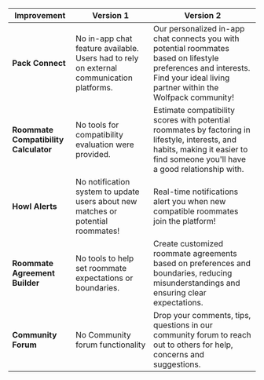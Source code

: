 | Improvement | Version 1 | Version 2 | 
| ------ | ------ | ------ | 
| **Pack Connect** | No in-app chat feature available. Users had to rely on external communication platforms.| Our personalized in-app chat connects you with potential roommates based on lifestyle preferences and interests. Find your ideal living partner within the Wolfpack community!|
| **Roommate Compatibility Calculator** | No tools for compatibility evaluation were provided. | Estimate compatibility scores with potential roommates by factoring in lifestyle, interests, and habits, making it easier to find someone you'll have a good relationship with.|
| **Howl Alerts** | No notification system to update users about new matches or potential roommates!| Real-time notifications alert you when new compatible roommates join the platform!|
| **Roommate Agreement Builder** | No tools to help set roommate expectations or boundaries.| Create customized roommate agreements based on preferences and boundaries, reducing misunderstandings and ensuring clear expectations. |
| **Community Forum** | No Community forum functionality | Drop your comments, tips, questions in our community forum to reach out to others for help, concerns and suggestions.|

